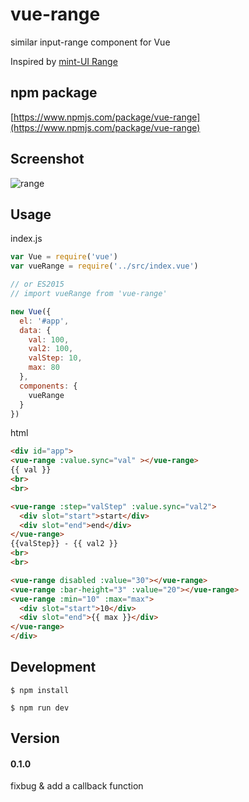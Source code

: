 # vue-range

similar input-range component for Vue

Inspired by [mint-UI Range](https://github.com/ElemeFE/mint-ui/tree/master/packages/range)

## npm package
[https://www.npmjs.com/package/vue-range](https://www.npmjs.com/package/vue-range)

## Screenshot
![range](https://raw.githubusercontent.com/ccforward/cc/master/vue-range/img/range.png)

## Usage

index.js

```js
var Vue = require('vue')
var vueRange = require('../src/index.vue')

// or ES2015
// import vueRange from 'vue-range'

new Vue({
  el: '#app',
  data: {
    val: 100,
    val2: 100,
    valStep: 10,
    max: 80
  },
  components: {
    vueRange
  }
})
```

html

```html
<div id="app">
<vue-range :value.sync="val" ></vue-range>
{{ val }}
<br>
<br>

<vue-range :step="valStep" :value.sync="val2">
  <div slot="start">start</div>
  <div slot="end">end</div>
</vue-range>
{{valStep}} - {{ val2 }}
<br>
<br>

<vue-range disabled :value="30"></vue-range>
<vue-range :bar-height="3" :value="20"></vue-range>
<vue-range :min="10" :max="max">
  <div slot="start">10</div>
  <div slot="end">{{ max }}</div>
</vue-range>
</div>
```

## Development

```shell
$ npm install

$ npm run dev
```

## Version

#### 0.1.0
fixbug & add a callback function